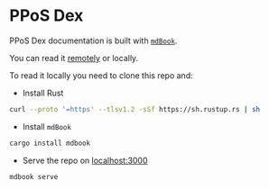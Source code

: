 # PPoS Dex

PPoS Dex documentation is built with [`mdBook`](https://rust-lang.github.io/mdBook/).

You can read it [remotely](https://cusma.github.io/pposdex/) or locally.

To read it locally you need to clone this repo and:

* Install Rust

```bash
curl --proto '=https' --tlsv1.2 -sSf https://sh.rustup.rs | sh
```

* Install `mdBook`

```bash
cargo install mdbook
```

* Serve the repo on <localhost:3000>

```bash
mdbook serve
```
